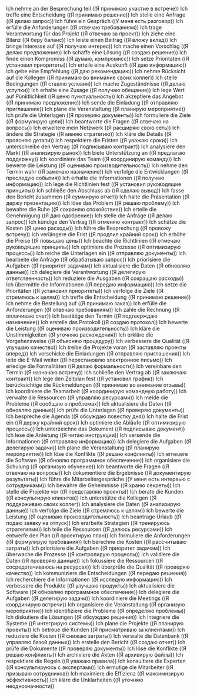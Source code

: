 Ich nehme an der Besprechung teil ((Я принимаю участие в встрече))
Ich treffe eine Entscheidung ((Я принимаю решение))
Ich stelle eine Anfrage ((Я делаю запрос))
Ich führe ein Gespräch ((У меня есть разговор))
Ich erfülle die Anforderungen ((Я отвечаю требованиям))
Ich trage Verantwortung für das Projekt ((Я отвечаю за проект))
Ich ziehe eine Bilanz ((Я беру баланс))
Ich leiste einen Beitrag ((Я вложу вклад))
Ich bringe Interesse auf ((Я получаю интерес))
Ich mache einen Vorschlag ((Я делаю предложение))
Ich schaffe eine Lösung ((Я создаю решение))
Ich finde einen Kompromiss ((Я думаю, компромисс))
Ich setze Prioritäten ((Я установил приоритеты))
Ich erteile eine Auskunft ((Я даю информацию))
Ich gebe eine Empfehlung ((Я даю рекомендацию))
Ich nehme Rücksicht auf die Kollegen ((Я принимаю во внимание своих коллег))
Ich stelle Bedingungen ((Я ставлю условия))
Ich mache Zugeständnisse ((Я делаю уступки))
Ich erhalte eine Zusage ((Я получаю обещание))
Ich lege Wert auf Pünktlichkeit ((Я ценю пунктуальность))
Ich akzeptiere das Angebot ((Я принимаю предложение))
Ich sende die Einladung ((Я отправляю приглашение))
Ich plane die Veranstaltung ((Я планирую мероприятие))
Ich prüfe die Unterlagen ((Я проверяю документы))
Ich formuliere die Ziele ((Я формулирую цели))
Ich beantworte die Fragen ((Я отвечаю на вопросы))
Ich erweitere mein Netzwerk ((Я расширяю свою сеть))
Ich ändere die Strategie ((Я меняю стратегию))
Ich kläre die Details ((Я проясняю детали))
Ich respektiere die Fristen ((Я уважаю сроки))
Ich unterschreibe den Vertrag ((Я подписываю контракт))
Ich analysiere den Markt ((Я анализирую рынок))
Ich biete Unterstützung an ((Я предлагаю поддержку))
Ich koordiniere das Team ((Я координирую команду))
Ich bewerte die Leistung ((Я оцениваю производительность))
Ich nehme den Termin wahr ((Я замечаю назначение))
Ich verfolge die Entwicklungen ((Я преследую события))
Ich erhalte die Informationen ((Я получаю информацию))
Ich lege die Richtlinien fest ((Я установил руководящие принципы))
Ich schließe den Abschluss ab ((Я сделаю вывод))
Ich fasse den Bericht zusammen ((Я суммирую отчет))
Ich halte die Präsentation ((Я держу презентацию))
Ich löse das Problem ((Я решаю проблему))
Ich bewahre die Ruhe ((Я сохраняю спокойствие))
Ich erteile die Genehmigung ((Я даю одобрение))
Ich stelle die Anfrage ((Я делаю запрос))
Ich kündige den Vertrag ((Я отменяю контракт))
Ich schätze die Kosten ((Я ценю расходы))
Ich führe die Besprechung ((Я провожу встречу))
Ich verlängere die Frist ((Я продлил крайний срок))
Ich erhöhe die Preise ((Я повышаю цены))
Ich beachte die Richtlinien ((Я отмечаю руководящие принципы))
Ich optimiere die Prozesse ((Я оптимизирую процессы))
Ich reiche die Unterlagen ein ((Я отправляю документы))
Ich bearbeite die Anfrage ((Я обрабатываю запрос))
Ich priorisiere die Aufgaben ((Я приоритет задачам))
Ich aktualisiere die Daten ((Я обновляю данные))
Ich delegiere die Verantwortung ((Я делегирую ответственность))
Ich reduziere die Ausgaben ((Я сокращаю расходы))
Ich übermittle die Informationen ((Я передаю информацию))
Ich setze die Prioritäten ((Я установил приоритеты))
Ich verfolge die Ziele ((Я стремлюсь к целям))
Ich treffe die Entscheidung ((Я принимаю решение))
Ich nehme die Bestellung auf ((Я принимаю заказ))
Ich erfülle die Anforderungen ((Я отвечаю требованиям))
Ich zahle die Rechnung ((Я оплачиваю счет))
Ich bestätige den Termin ((Я подтверждаю назначение))
Ich erstelle das Protokoll ((Я создаю протокол))
Ich bewerte die Leistung ((Я оцениваю производительность))
Ich kläre die Unstimmigkeiten ((Я уточняю расхождения))
Ich erkläre die Vorgehensweise ((Я объясняю процедуру))
Ich verbessere die Qualität ((Я улучшаю качество))
Ich treibe die Projekte voran ((Я заставляю проекты вперед))
Ich verschicke die Einladungen ((Я отправляю приглашения))
Ich leite die E-Mail weiter ((Я перестановлю электронное письмо))
Ich erledige die Formalitäten ((Я делаю формальности))
Ich vereinbare den Termin ((Я назначаю встречу))
Ich schließe den Vertrag ab ((Я заключаю контракт))
Ich lege den Zeitplan fest ((Я установил график))
Ich berücksichtige die Rückmeldungen ((Я принимаю во внимание отзывы))
Ich koordiniere die Teamarbeit ((Я координирую командную работу))
Ich verwalte die Ressourcen ((Я управляю ресурсами))
Ich melde die Probleme ((Я сообщаю о проблемах))
Ich aktualisiere die Daten ((Я обновляю данные))
Ich prüfe die Unterlagen ((Я проверяю документы))
Ich bespreche die Agenda ((Я обсуждаю повестку дня))
Ich halte die Frist ein ((Я держу крайний срок))
Ich optimiere die Abläufe ((Я оптимизирую процессы))
Ich unterzeichne das Dokument ((Я подписываю документ))
Ich lese die Anleitung ((Я читаю инструкции))
Ich versende die Informationen ((Я отправляю информацию))
Ich delegiere die Aufgaben ((Я делегирую задачи))
Ich plane die Veranstaltung ((Я планирую мероприятие))
Ich löse die Konflikte ((Я решаю конфликты))
Ich erneuere die Software ((Я обновлю программное обеспечение))
Ich organisiere die Schulung ((Я организую обучение))
Ich beantworte die Fragen ((Я отвечаю на вопросы))
Ich dokumentiere die Ergebnisse ((Я документирую результаты))
Ich führe die Mitarbeitergespräche ((У меня есть интервью с сотрудниками))
Ich bewahre die Geheimnisse ((Я храню секреты))
Ich stelle die Projekte vor ((Я представляю проекты))
Ich berate die Kunden ((Я консультирую клиентов))
Ich unterstütze die Kollegen ((Я поддерживаю своих коллег))
Ich analysiere die Daten ((Я анализирую данные))
Ich verfolge die Ziele ((Я стремлюсь к целям))
Ich bewerte die Leistung ((Я оцениваю производительность))
Ich beantrage Urlaub ((Я подаю заявку на отпуск))
Ich erarbeite Strategien ((Я тренируюсь стратегиями))
Ich teile die Ressourcen ((Я делюсь ресурсами))
Ich entwerfe den Plan ((Я проектирую план))
Ich formuliere die Anforderungen ((Я формулирую требования))
Ich berechne die Kosten ((Я рассчитываю затраты))
Ich priorisiere die Aufgaben ((Я приоритет задачам))
Ich überwache die Prozesse ((Я контролирую процессы))
Ich validiere die Daten ((Я проверяю данные))
Ich fokussiere die Ressourcen ((Я сосредотачиваюсь на ресурсах))
Ich überprüfe die Qualität ((Я проверяю качество))
Ich kommuniziere die Entscheidungen ((Я передаю решения))
Ich recherchiere die Informationen ((Я исследую информацию))
Ich verbessere die Produkte ((Я улучшаю продукты))
Ich aktualisiere die Software ((Я обновляю программное обеспечение))
Ich delegiere die Aufgaben ((Я делегирую задачи))
Ich koordiniere die Meetings ((Я координирую встречи))
Ich organisiere die Veranstaltung ((Я организую мероприятие))
Ich identifiziere die Probleme ((Я определяю проблемы))
Ich diskutiere die Lösungen ((Я обсуждаю решения))
Ich integriere die Systeme ((Я интегрирую системы))
Ich plane die Projekte ((Я планирую проекты))
Ich betreue die Kunden ((Я присматриваю за клиентами))
Ich reduziere die Kosten ((Я снижаю затраты))
Ich verwalte die Datenbank ((Я управляю базой данных))
Ich erstelle den Bericht ((Я создаю отчет))
Ich prüfe die Dokumente ((Я проверяю документы))
Ich löse die Konflikte ((Я решаю конфликты))
Ich archiviere die Akten ((Я архивирую файлы))
Ich respektiere die Regeln ((Я уважаю правила))
Ich konsultiere die Experten ((Я консультируюсь с экспертами))
Ich ermutige die Mitarbeiter ((Я призываю сотрудников))
Ich maximiere die Effizienz ((Я максимизирую эффективность))
Ich kläre die Unklarheiten ((Я уточняю неоднозначности))
